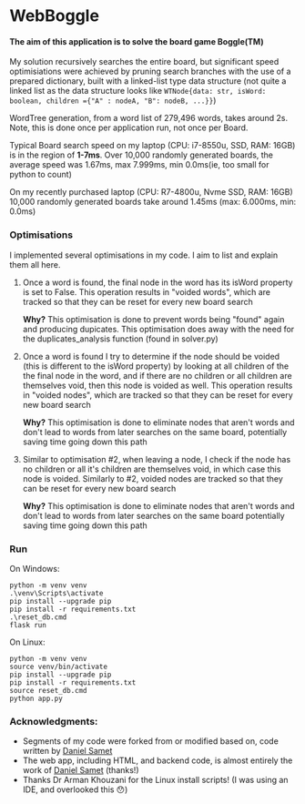 # WebBoggle

#### The aim of this application is to solve the board game Boggle(TM)

My solution recursively searches the entire board, but significant speed optimisiations were achieved by pruning search 
branches with the use of a prepared dictionary, built with a linked-list type data structure (not quite a linked list as
the data structure looks like `WTNode{data: str, isWord: boolean, children ={"A" : nodeA, "B": nodeB, ...}}`)

WordTree generation, from a word list of 279,496 words, takes around 2s. Note, this is done once per application run, 
not once per Board. 

Typical Board search speed on my laptop (CPU: i7-8550u, SSD, RAM: 16GB) is in the region of **1-7ms**.
Over 10,000 randomly generated boards, the average speed was 1.67ms, max 7.999ms, min 0.0ms(ie, too small for python to count)

On my recently purchased laptop (CPU: R7-4800u, Nvme SSD, RAM: 16GB) 10,000 randomly generated boards take around 1.45ms 
(max: 6.000ms, min: 0.0ms)

### Optimisations

I implemented several optimisations in my code. I aim to list and explain them all here.

1.  Once a word is found, the final node in the word has its isWord property is set to False. This operation results in 
"voided words", which are tracked so that they can be reset for every new board search
    
    **Why?** This optimisation is done to prevent words being "found" again and producing dupicates. This optimisation 
    does away with the need for the duplicates_analysis function (found in solver.py)

2.  Once a word is found I try to determine if the node should be voided (this is different to the isWord property) by 
looking at all children of the the final node in the word, and if there are no children or all children are themselves 
void, then this node is voided as well. This operation results in "voided nodes", which are tracked so that they can be 
reset for every new board search

    **Why?** This optimisation is done to eliminate nodes that aren't words and don't lead to words from later searches 
    on the same board, potentially saving time going down this path
    
3.  Similar to optimisation #2, when leaving a node, I check if the node has no children or all it's children are 
themselves void, in which case this node is voided. Similarly to #2, voided nodes are tracked so that they can be reset 
for every new board search

    **Why?** This optimisation is done to eliminate nodes that aren't words and don't lead to words from later searches 
    on the same board potentially saving time going down this path

### Run
On Windows: 
```
python -m venv venv
.\venv\Scripts\activate
pip install --upgrade pip
pip install -r requirements.txt
.\reset_db.cmd
flask run
```

On Linux:
```
python -m venv venv
source venv/bin/activate
pip install --upgrade pip
pip install -r requirements.txt
source reset_db.cmd
python app.py
```

### Acknowledgments:

  - Segments of my code were forked from or modified based on, code written by [Daniel Samet](https://github.com/CouchMaster789)
  - The web app, including HTML, and backend code, is almost entirely the work of [Daniel Samet](https://github.com/CouchMaster789) (thanks!)
  - Thanks Dr Arman Khouzani for the Linux install scripts! (I was using an IDE, and overlooked this 😯)